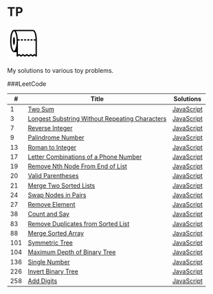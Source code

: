 TP
========

<img src="./tp.png" height="75" width="75">

My solutions to various toy problems.


###LeetCode

| # | Title | Solutions |
|---| ----- | --------- |
|1|[Two Sum](https://leetcode.com/problems/two-sum/) | [JavaScript](./leetcode/two-sum.js) |
|3|[Longest Substring Without Repeating Characters](https://leetcode.com/problems/longest-substring-without-repeating-characters/) | [JavaScript](./leetcode/longest-substring-without-repeating-characters.js) |
|7|[Reverse Integer](https://leetcode.com/problems/reverse-integer/) | [JavaScript](./leetcode/reverse-integer.js) |
|9|[Palindrome Number](https://leetcode.com/problems/palindrome-number/) | [JavaScript](./leetcode/palindrome-number.js) |
|13|[Roman to Integer](https://leetcode.com/problems/roman-to-integer/) | [JavaScript](./leetcode/roman-to-integer.js) |
|17|[Letter Combinations of a Phone Number](https://leetcode.com/problems/letter-combinations-of-a-phone-number/) | [JavaScript](./leetcode/letter-combinations-of-a-phone-number.js) |
|19|[Remove Nth Node From End of List](https://leetcode.com/problems/remove-nth-node-from-end-of-list/) | [JavaScript](./leetcode/remove-nth-node-from-end-of-list.js) |
|20|[Valid Parentheses](https://leetcode.com/problems/valid-parentheses/) | [JavaScript](./leetcode/valid-parentheses.js) |
|21|[Merge Two Sorted Lists](https://leetcode.com/problems/merge-two-sorted-lists/) | [JavaScript](./leetcode/merge-two-sorted-lists.js) |
|24|[Swap Nodes in Pairs](https://leetcode.com/problems/swap-nodes-gin-pairs/) | [JavaScript](./leetcode/swap-nodes-in-pairs.js) |
|27|[Remove Element](https://leetcode.com/problems/remove-element/) | [JavaScript](./leetcode/remove-element.js) |
|38|[Count and Say](https://leetcode.com/problems/count-and-say/) | [JavaScript](./leetcode/count-and-say.js) |
|83|[Remove Duplicates from Sorted List](https://leetcode.com/problems/remove-duplicates-from-sorted-list/) | [JavaScript](./leetcode/remove-duplicates-from-sorted-list.js) |
|88|[Merge Sorted Array](https://leetcode.com/problems/merge-sorted-array/) | [JavaScript](./leetcode/merge-sorted-array.js) |
|101|[Symmetric Tree](https://leetcode.com/problems/symmetric-tree/) | [JavaScript](./leetcode/symmetric-tree.js) |
|104|[Maximum Depth of Binary Tree](https://leetcode.com/problems/maximum-depth-of-binary-tree/) | [JavaScript](./leetcode/maximum-depth-of-binary-tree.js) |
|136|[Single Number](https://leetcode.com/problems/single-number/) | [JavaScript](./leetcode/single-number.js) |
|226|[Invert Binary Tree](https://leetcode.com/problems/invert-binary-tree/) | [JavaScript](./leetcode/invert-binary-tree.js) |
|258|[Add Digits](https://leetcode.com/problems/add-digits/) | [JavaScript](./leetcode/add-digits.js) |

